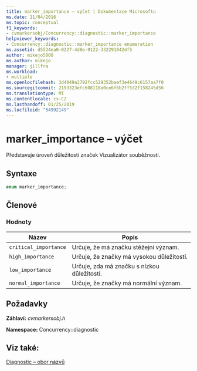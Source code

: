 ```yaml
---
title: marker_importance – výčet | Dokumentace Microsoftu
ms.date: 11/04/2016
ms.topic: conceptual
f1_keywords:
- cvmarkersobj/Concurrency::diagnostic::marker_importance
helpviewer_keywords:
- Concurrency::diagnostic::marker_importance enumeration
ms.assetid: d5524ea0-0227-4d8e-9122-332291042df5
author: mikejo5000
ms.author: mikejo
manager: jillfra
ms.workload:
- multiple
ms.openlocfilehash: 3d4049a3792fcc529352baef3e4649c6157aa7f0
ms.sourcegitcommit: 2193323efc608118e0ce6f6b2ff532f158245d56
ms.translationtype: MT
ms.contentlocale: cs-CZ
ms.lasthandoff: 01/25/2019
ms.locfileid: "54992149"
---
```

# <a name="markerimportance-enumeration"></a>marker_importance – výčet
Představuje úroveň důležitosti značek Vizualizátor souběžnosti.  
  
## <a name="syntax"></a>Syntaxe  
  
```cpp  
enum marker_importance;  
```  
  
## <a name="members"></a>Členové  
  
### <a name="values"></a>Hodnoty  
  
|Název|Popis|  
|----------|-----------------|  
|`critical_importance`|Určuje, že má značku stěžejní význam.|  
|`high_importance`|Určuje, že značky má vysokou důležitostí.|  
|`low_importance`|Určuje, zda má značku s nízkou důležitostí.|  
|`normal_importance`|Určuje, že značky má normální význam.|  
  
## <a name="requirements"></a>Požadavky  
 **Záhlaví:** *cvmarkersobj.h*  
  
 **Namespace:** Concurrency::diagnostic  
  
## <a name="see-also"></a>Viz také:  
 [Diagnostic – obor názvů](../profiling/diagnostic-namespace.md)